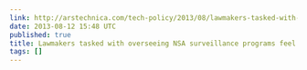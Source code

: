 ```yaml
---
link: http://arstechnica.com/tech-policy/2013/08/lawmakers-tasked-with-overseeing-nsa-surveillance-programs-feel-inadequate/
date: 2013-08-12 15:48 UTC
published: true
title: Lawmakers tasked with overseeing NSA surveillance programs feel “inadequate”
tags: []
---
```



